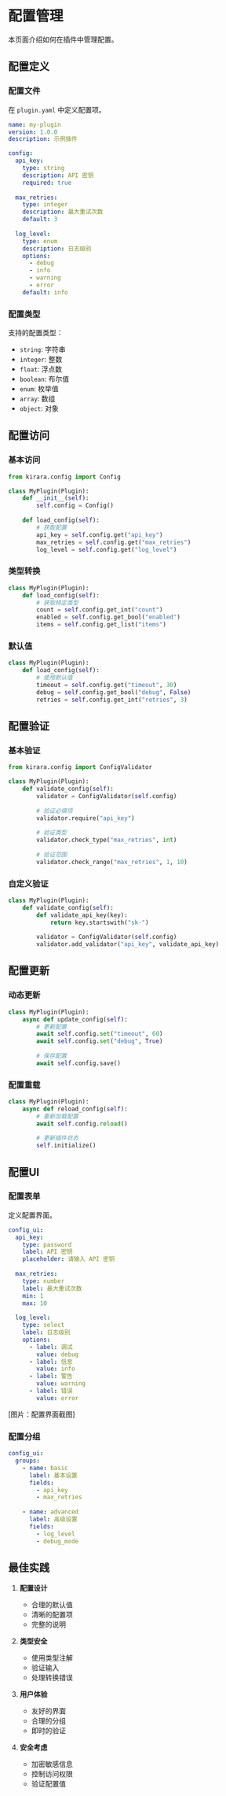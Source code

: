 # 配置管理

本页面介绍如何在插件中管理配置。

## 配置定义

### 配置文件

在 `plugin.yaml` 中定义配置项。

```yaml
name: my-plugin
version: 1.0.0
description: 示例插件

config:
  api_key:
    type: string
    description: API 密钥
    required: true
    
  max_retries:
    type: integer
    description: 最大重试次数
    default: 3
    
  log_level:
    type: enum
    description: 日志级别
    options:
      - debug
      - info
      - warning
      - error
    default: info
```

### 配置类型

支持的配置类型：

- `string`: 字符串
- `integer`: 整数
- `float`: 浮点数
- `boolean`: 布尔值
- `enum`: 枚举值
- `array`: 数组
- `object`: 对象

## 配置访问

### 基本访问

```python
from kirara.config import Config

class MyPlugin(Plugin):
    def __init__(self):
        self.config = Config()
        
    def load_config(self):
        # 获取配置
        api_key = self.config.get("api_key")
        max_retries = self.config.get("max_retries")
        log_level = self.config.get("log_level")
```

### 类型转换

```python
class MyPlugin(Plugin):
    def load_config(self):
        # 获取特定类型
        count = self.config.get_int("count")
        enabled = self.config.get_bool("enabled")
        items = self.config.get_list("items")
```

### 默认值

```python
class MyPlugin(Plugin):
    def load_config(self):
        # 使用默认值
        timeout = self.config.get("timeout", 30)
        debug = self.config.get_bool("debug", False)
        retries = self.config.get_int("retries", 3)
```

## 配置验证

### 基本验证

```python
from kirara.config import ConfigValidator

class MyPlugin(Plugin):
    def validate_config(self):
        validator = ConfigValidator(self.config)
        
        # 验证必填项
        validator.require("api_key")
        
        # 验证类型
        validator.check_type("max_retries", int)
        
        # 验证范围
        validator.check_range("max_retries", 1, 10)
```

### 自定义验证

```python
class MyPlugin(Plugin):
    def validate_config(self):
        def validate_api_key(key):
            return key.startswith("sk-")
            
        validator = ConfigValidator(self.config)
        validator.add_validator("api_key", validate_api_key)
```

## 配置更新

### 动态更新

```python
class MyPlugin(Plugin):
    async def update_config(self):
        # 更新配置
        await self.config.set("timeout", 60)
        await self.config.set("debug", True)
        
        # 保存配置
        await self.config.save()
```

### 配置重载

```python
class MyPlugin(Plugin):
    async def reload_config(self):
        # 重新加载配置
        await self.config.reload()
        
        # 更新插件状态
        self.initialize()
```

## 配置UI

### 配置表单

定义配置界面。

```yaml
config_ui:
  api_key:
    type: password
    label: API 密钥
    placeholder: 请输入 API 密钥
    
  max_retries:
    type: number
    label: 最大重试次数
    min: 1
    max: 10
    
  log_level:
    type: select
    label: 日志级别
    options:
      - label: 调试
        value: debug
      - label: 信息
        value: info
      - label: 警告
        value: warning
      - label: 错误
        value: error
```

[图片：配置界面截图]

### 配置分组

```yaml
config_ui:
  groups:
    - name: basic
      label: 基本设置
      fields:
        - api_key
        - max_retries
        
    - name: advanced
      label: 高级设置
      fields:
        - log_level
        - debug_mode
```

## 最佳实践

1. **配置设计**
   - 合理的默认值
   - 清晰的配置项
   - 完整的说明

2. **类型安全**
   - 使用类型注解
   - 验证输入
   - 处理转换错误

3. **用户体验**
   - 友好的界面
   - 合理的分组
   - 即时的验证

4. **安全考虑**
   - 加密敏感信息
   - 控制访问权限
   - 验证配置值 